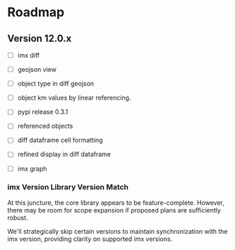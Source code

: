# Roadmap

## Version 12.0.x
- [ ] imx diff
- [ ] geojson view
- [ ] object type in diff geojson
- [ ] object km values by linear referencing. 
- [ ] pypi release 0.3.1
- [ ] referenced objects
- [ ] diff dataframe cell formatting
- [ ] refined display in diff dataframe
- [ ] imx graph


### imx Version Library Version Match
At this juncture, the core library appears to be feature-complete. However, there may be room for scope expansion if proposed plans are sufficiently robust. 

We'll strategically skip certain versions to maintain synchronization with the imx version, providing clarity on supported imx versions.

